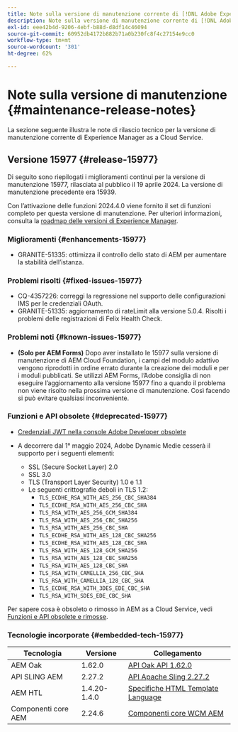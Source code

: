 ```yaml
---
title: Note sulla versione di manutenzione corrente di [!DNL Adobe Experience Manager]  as a Cloud Service.
description: Note sulla versione di manutenzione corrente di [!DNL Adobe Experience Manager]  as a Cloud Service.
exl-id: eee42b4d-9206-4ebf-b88d-d8df14c46094
source-git-commit: 60952db4172b882b71a0b230fc8f4c27154e9cc0
workflow-type: tm+mt
source-wordcount: '301'
ht-degree: 62%

---
```


# Note sulla versione di manutenzione {#maintenance-release-notes}

La sezione seguente illustra le note di rilascio tecnico per la versione di manutenzione corrente di Experience Manager as a Cloud Service.

## Versione 15977 {#release-15977}

Di seguito sono riepilogati i miglioramenti continui per la versione di manutenzione 15977, rilasciata al pubblico il 19 aprile 2024. La versione di manutenzione precedente era 15939.

Con l’attivazione delle funzioni 2024.4.0 viene fornito il set di funzioni completo per questa versione di manutenzione. Per ulteriori informazioni, consulta la [roadmap delle versioni di Experience Manager](https://experienceleague.adobe.com/it/docs/experience-manager-release-information/aem-release-updates/update-releases-roadmap).

### Miglioramenti {#enhancements-15977}

* GRANITE-51335: ottimizza il controllo dello stato di AEM per aumentare la stabilità dell’istanza.

### Problemi risolti {#fixed-issues-15977}

* CQ-4357226: correggi la regressione nel supporto delle configurazioni IMS per le credenziali OAuth.
* GRANITE-51335: aggiornamento di rateLimit alla versione 5.0.4. Risolti i problemi delle registrazioni di Felix Health Check.

### Problemi noti {#known-issues-15977}

* **(Solo per AEM Forms)** Dopo aver installato le 15977 sulla versione di manutenzione di AEM Cloud Foundation, i campi del modulo adattivo vengono riprodotti in ordine errato durante la creazione dei moduli e per i moduli pubblicati. Se utilizzi AEM Forms, l’Adobe consiglia di non eseguire l’aggiornamento alla versione 15977 fino a quando il problema non viene risolto nella prossima versione di manutenzione. Così facendo si può evitare qualsiasi inconveniente.

### Funzioni e API obsolete {#deprecated-15977}

* [Credenziali JWT nella console Adobe Developer obsolete](/help/security/jwt-credentials-deprecation-in-adobe-developer-console.md)

* A decorrere dal 1° maggio 2024, Adobe Dynamic Medie cesserà il supporto per i seguenti elementi:

   * SSL (Secure Socket Layer) 2.0
   * SSL 3.0
   * TLS (Transport Layer Security) 1.0 e 1.1
   * Le seguenti crittografie deboli in TLS 1.2:
      * `TLS_ECDHE_RSA_WITH_AES_256_CBC_SHA384`
      * `TLS_ECDHE_RSA_WITH_AES_256_CBC_SHA`
      * `TLS_RSA_WITH_AES_256_GCM_SHA384`
      * `TLS_RSA_WITH_AES_256_CBC_SHA256`
      * `TLS_RSA_WITH_AES_256_CBC_SHA`
      * `TLS_ECDHE_RSA_WITH_AES_128_CBC_SHA256`
      * `TLS_ECDHE_RSA_WITH_AES_128_CBC_SHA`
      * `TLS_RSA_WITH_AES_128_GCM_SHA256`
      * `TLS_RSA_WITH_AES_128_CBC_SHA256`
      * `TLS_RSA_WITH_AES_128_CBC_SHA`
      * `TLS_RSA_WITH_CAMELLIA_256_CBC_SHA`
      * `TLS_RSA_WITH_CAMELLIA_128_CBC_SHA`
      * `TLS_ECDHE_RSA_WITH_3DES_EDE_CBC_SHA`
      * `TLS_RSA_WITH_SDES_EDE_CBC_SHA`


Per sapere cosa è obsoleto o rimosso in AEM as a Cloud Service, vedi [Funzioni e API obsolete e rimosse](/help/release-notes/deprecated-removed-features.md).

### Tecnologie incorporate {#embedded-tech-15977}

| Tecnologia | Versione | Collegamento |
|---|---|---|
| AEM Oak | 1.62.0 | [API Oak API 1.62.0](https://www.javadoc.io/doc/org.apache.jackrabbit/oak-api/1.62.0/index.html) |
| API SLING AEM | 2.27.2 | [API Apache Sling 2.27.2](https://www.javadoc.io/doc/org.apache.sling/org.apache.sling.api/latest/index.html) |
| AEM HTL | 1.4.20-1.4.0 | [Specifiche HTML Template Language](https://github.com/adobe/htl-spec) |
| Componenti core AEM | 2.24.6 | [Componenti core WCM AEM](https://github.com/adobe/aem-core-wcm-components) |
